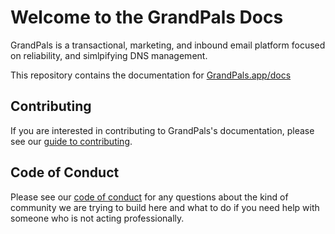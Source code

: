 # Welcome to the GrandPals Docs

GrandPals is a transactional, marketing, and inbound email platform focused on reliability, and simlpifying DNS management.

This repository contains the documentation for [GrandPals.app/docs](https://GrandPals.app/docs)

## Contributing

If you are interested in contributing to GrandPals's documentation, please see our [guide to contributing](CONTRIBUTING.md).

## Code of Conduct

Please see our [code of conduct](CODE_OF_CONDUCT.md) for any questions about the kind of community we are trying to build here and what to do if you need help with someone who is not acting professionally.

